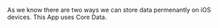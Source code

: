 
As we know there are two ways we can store data permenantly on iOS devices.
This App uses Core Data.
